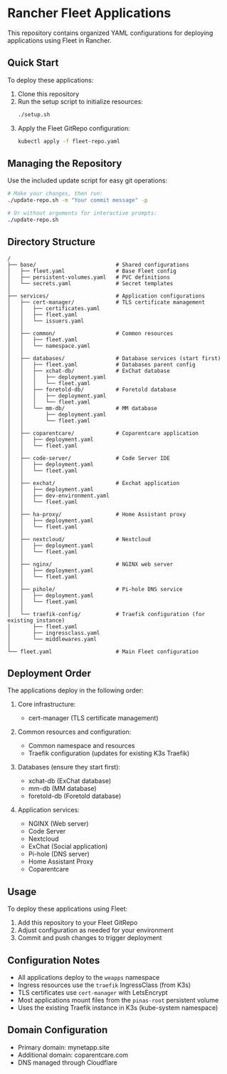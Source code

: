 # Rancher Fleet Applications

This repository contains organized YAML configurations for deploying applications using Fleet in Rancher.

## Quick Start

To deploy these applications:

1. Clone this repository
2. Run the setup script to initialize resources:
   ```bash
   ./setup.sh
   ```
3. Apply the Fleet GitRepo configuration:
   ```bash
   kubectl apply -f fleet-repo.yaml
   ```

## Managing the Repository

Use the included update script for easy git operations:

```bash
# Make your changes, then run:
./update-repo.sh -m "Your commit message" -p

# Or without arguments for interactive prompts:
./update-repo.sh
```

## Directory Structure

```
/
├── base/                         # Shared configurations
│   ├── fleet.yaml                # Base Fleet config
│   ├── persistent-volumes.yaml   # PVC definitions
│   └── secrets.yaml              # Secret templates
│
├── services/                     # Application configurations
│   ├── cert-manager/             # TLS certificate management
│   │   ├── certificates.yaml
│   │   ├── fleet.yaml
│   │   └── issuers.yaml
│   │
│   ├── common/                   # Common resources
│   │   ├── fleet.yaml
│   │   └── namespace.yaml
│   │
│   ├── databases/                # Database services (start first)
│   │   ├── fleet.yaml            # Databases parent config
│   │   ├── xchat-db/             # ExChat database
│   │   │   ├── deployment.yaml
│   │   │   └── fleet.yaml
│   │   ├── foretold-db/          # Foretold database
│   │   │   ├── deployment.yaml
│   │   │   └── fleet.yaml
│   │   └── mm-db/                # MM database
│   │       ├── deployment.yaml
│   │       └── fleet.yaml
│   │
│   ├── coparentcare/             # Coparentcare application
│   │   ├── deployment.yaml
│   │   └── fleet.yaml
│   │
│   ├── code-server/              # Code Server IDE
│   │   ├── deployment.yaml
│   │   └── fleet.yaml
│   │
│   ├── exchat/                   # Exchat application
│   │   ├── deployment.yaml
│   │   ├── dev-environment.yaml
│   │   └── fleet.yaml
│   │
│   ├── ha-proxy/                 # Home Assistant proxy
│   │   ├── deployment.yaml
│   │   └── fleet.yaml
│   │
│   ├── nextcloud/                # Nextcloud
│   │   ├── deployment.yaml
│   │   └── fleet.yaml
│   │
│   ├── nginx/                    # NGINX web server
│   │   ├── deployment.yaml
│   │   └── fleet.yaml
│   │
│   ├── pihole/                   # Pi-hole DNS service
│   │   ├── deployment.yaml
│   │   └── fleet.yaml
│   │
│   └── traefik-config/           # Traefik configuration (for existing instance)
│       ├── fleet.yaml
│       ├── ingressclass.yaml
│       └── middlewares.yaml
│
└── fleet.yaml                    # Main Fleet configuration
```

## Deployment Order

The applications deploy in the following order:

1. Core infrastructure:
   - cert-manager (TLS certificate management)

2. Common resources and configuration:
   - Common namespace and resources
   - Traefik configuration (updates for existing K3s Traefik)

3. Databases (ensure they start first):
   - xchat-db (ExChat database)
   - mm-db (MM database)
   - foretold-db (Foretold database)

4. Application services:
   - NGINX (Web server)
   - Code Server
   - Nextcloud
   - ExChat (Social application)
   - Pi-hole (DNS server)
   - Home Assistant Proxy
   - Coparentcare

## Usage

To deploy these applications using Fleet:

1. Add this repository to your Fleet GitRepo
2. Adjust configuration as needed for your environment
3. Commit and push changes to trigger deployment

## Configuration Notes

- All applications deploy to the `weapps` namespace
- Ingress resources use the `traefik` IngressClass (from K3s)
- TLS certificates use `cert-manager` with LetsEncrypt
- Most applications mount files from the `pinas-root` persistent volume
- Uses the existing Traefik instance in K3s (kube-system namespace)

## Domain Configuration

- Primary domain: mynetapp.site
- Additional domain: coparentcare.com
- DNS managed through Cloudflare